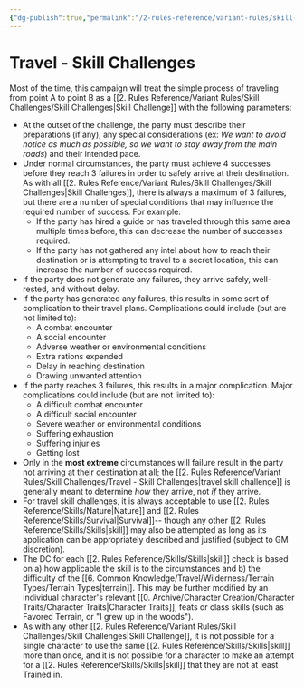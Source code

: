 ```yaml
---
{"dg-publish":true,"permalink":"/2-rules-reference/variant-rules/skill-challenges/travel-skill-challenges/","noteIcon":""}
---
```


# Travel - Skill Challenges

Most of the time, this campaign will treat the simple process of traveling from point A to point B as a [[2. Rules Reference/Variant Rules/Skill Challenges/Skill Challenges\|Skill Challenge]] with the following parameters:

- At the outset of the challenge, the party must describe their preparations (if any), any special considerations (ex: *We want to avoid notice as much as possible, so we want to stay away from the main roads*) and their intended pace.
- Under normal circumstances, the party must achieve 4 successes before they reach 3 failures in order to safely arrive at their destination. As with all [[2. Rules Reference/Variant Rules/Skill Challenges/Skill Challenges\|Skill Challenges]], there is always a maximum of 3 failures, but there are a number of special conditions that may influence the required number of success. For example:
	- If the party has hired a guide or has traveled through this same area multiple times before, this can decrease the number of successes required.
	- If the party has not gathered any intel about how to reach their destination or is attempting to travel to a secret location, this can increase the number of success required.
- If the party does not generate any failures, they arrive safely, well-rested, and without delay. 
- If the party has generated any failures, this results in some sort of complication to their travel plans. Complications could include (but are not limited to):
	- A combat encounter 
	- A social encounter 
	- Adverse weather or environmental conditions
	- Extra rations expended 
	- Delay in reaching destination 
	- Drawing unwanted attention
- If the party reaches 3 failures, this results in a major complication. Major complications could include (but are not limited to):
	- A difficult combat encounter 
	- A difficult social encounter 
	- Severe weather or environmental conditions
	- Suffering exhaustion 
	- Suffering injuries 
	- Getting lost 
- Only in the **most extreme** circumstances will failure result in the party not arriving at their destination at all; the [[2. Rules Reference/Variant Rules/Skill Challenges/Travel - Skill Challenges\|travel skill challenge]] is generally meant to determine *how* they arrive, not *if* they arrive.
- For travel skill challenges, it is always acceptable to use [[2. Rules Reference/Skills/Nature\|Nature]] and [[2. Rules Reference/Skills/Survival\|Survival]]-- though any other [[2. Rules Reference/Skills/Skills\|skill]] may also be attempted as long as its application can be appropriately described and justified (subject to GM discretion). 
- The DC for each [[2. Rules Reference/Skills/Skills\|skill]] check is based on a) how applicable the skill is to the circumstances and b) the difficulty of the [[6. Common Knowledge/Travel/Wilderness/Terrain Types/Terrain Types\|terrain]]. This may be further modified by an individual character's relevant [[0. Archive/Character Creation/Character Traits/Character Traits\|Character Traits]], feats or class skills (such as Favored Terrain, or "I grew up in the woods").
- As with any other [[2. Rules Reference/Variant Rules/Skill Challenges/Skill Challenges\|Skill Challenge]], it is not possible for a single character to use the same [[2. Rules Reference/Skills/Skills\|skill]] more than once, and it is not possible for a character to make an attempt for a [[2. Rules Reference/Skills/Skills\|skill]] that they are not at least Trained in.